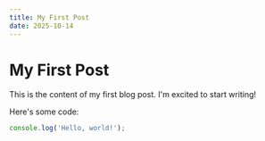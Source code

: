 ```yaml
---
title: My First Post
date: 2025-10-14
---
```


# My First Post

This is the content of my first blog post. I'm excited to start writing!

Here's some code:
```javascript
console.log('Hello, world!');
```
